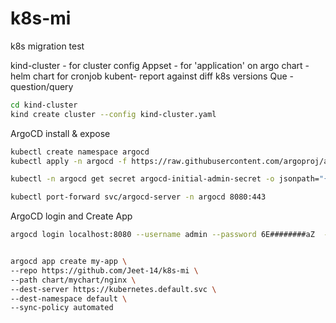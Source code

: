 # k8s-mi
k8s migration test


kind-cluster - for cluster config
Appset - for 'application' on argo
chart - helm chart for cronjob 
kubent- report against diff k8s versions
Que - question/query


```bash
cd kind-cluster
kind create cluster --config kind-cluster.yaml
```


ArgoCD install & expose
```bash
kubectl create namespace argocd
kubectl apply -n argocd -f https://raw.githubusercontent.com/argoproj/argo-cd/stable/manifests/install.yaml

kubectl -n argocd get secret argocd-initial-admin-secret -o jsonpath="{.data.password}" | base64 -d

kubectl port-forward svc/argocd-server -n argocd 8080:443
```

ArgoCD login and Create App
```bash
argocd login localhost:8080 --username admin --password 6E########aZ  --insecure


argocd app create my-app \
--repo https://github.com/Jeet-14/k8s-mi \
--path chart/mychart/nginx \
--dest-server https://kubernetes.default.svc \
--dest-namespace default \
--sync-policy automated


```